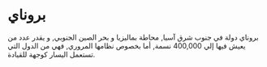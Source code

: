 # بروناي

بروناي دولة في جنوب شرق آسيا, محاطة بماليزيا و بحر الصين الجنوبي, و يقدر عدد من
يعيش فيها إلي 400,000 نسمة, أما بخصوص نظامها المروري, فهي من الدول التي تستعمل
اليسار كوجهة للقيادة.

